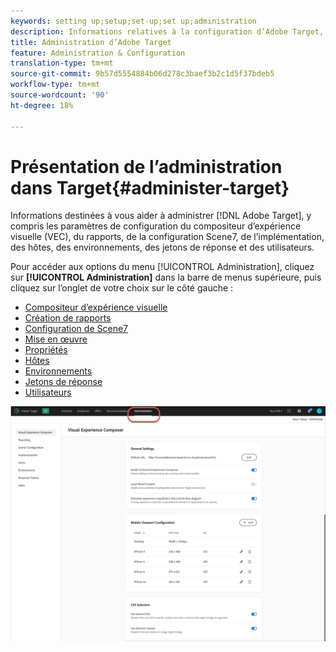 ```yaml
---
keywords: setting up;setup;set-up;set up;administration
description: Informations relatives à la configuration d’Adobe Target, notamment les préférences, l’implémentation, la gestion des utilisateurs, les propriétés, la configuration de Scene7, la gestion des hôtes et les jetons de réponse.
title: Administration d’Adobe Target
feature: Administration & Configuration
translation-type: tm+mt
source-git-commit: 9b57d5554884b06d278c3baef3b2c1d5f37bdeb5
workflow-type: tm+mt
source-wordcount: '90'
ht-degree: 18%

---
```



# Présentation de l’administration dans Target{#administer-target}

Informations destinées à vous aider à administrer [!DNL Adobe Target], y compris les paramètres de configuration du compositeur d’expérience visuelle (VEC), du rapports, de la configuration Scene7, de l’implémentation, des hôtes, des environnements, des jetons de réponse et des utilisateurs.

Pour accéder aux options du menu [!UICONTROL Administration], cliquez sur **[!UICONTROL Administration]** dans la barre de menus supérieure, puis cliquez sur l’onglet de votre choix sur le côté gauche :

* [Compositeur d’expérience visuelle](/help/administrating-target/visual-experience-composer-set-up.md)
* [Création de rapports](/help/administrating-target/reporting.md)
* [Configuration de Scene7](/help/administrating-target/scene7-settings.md)
* [Mise en œuvre](/help/c-implementing-target/implementing-target.md)
* [Propriétés](/help/administrating-target/c-user-management/property-channel/property-channel.md)
* [Hôtes](/help/administrating-target/hosts.md)
* [Environnements](/help/administrating-target/environments.md)
* [Jetons de réponse](/help/administrating-target/response-tokens.md)
* [Utilisateurs](/help/administrating-target/c-user-management/user-management.md)

![Menu Administration Adobe Target](/help/administrating-target/assets/administration.png)